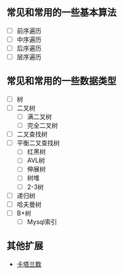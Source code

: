 ## 常见和常用的一些基本算法
- [ ] 前序遍历
- [ ] 中序遍历
- [ ] 后序遍历
- [ ] 层序遍历
## 常见和常用的一些数据类型
- [ ] 树
- [ ] 二叉树
    - [ ] 满二叉树
    - [ ] 完全二叉树
- [ ] 二叉查找树
- [ ] 平衡二叉查找树
    - [ ] 红黑树
    - [ ] AVL树
    - [ ] 伸展树
    - [ ] 树堆
    - [ ] 2-3树
- [ ] 递归树
- [ ] 哈夫曼树
- [ ] B+树
    - [ ] Mysql索引

## 其他扩展
- [卡塔兰数](https://blog.csdn.net/qq_30115697/article/details/88906534)

  
